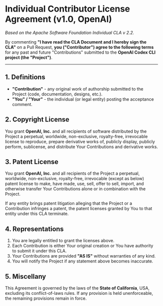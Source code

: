 # Individual Contributor License Agreement (v1.0, OpenAI)

_Based on the Apache Software Foundation Individual CLA v 2.2._

By commenting **"I have read the CLA Document and I hereby sign the CLA"**
on a Pull Request, **you ("Contributor") agree to the following terms** for any
past and future "Contributions" submitted to the **OpenAI Codex CLI project
(the "Project")**.

---

## 1. Definitions

- **"Contribution"** - any original work of authorship submitted to the Project
  (code, documentation, designs, etc.).
- **"You" / "Your"** - the individual (or legal entity) posting the acceptance
  comment.

## 2. Copyright License

You grant **OpenAI, Inc.** and all recipients of software distributed by the
Project a perpetual, worldwide, non-exclusive, royalty-free, irrevocable
license to reproduce, prepare derivative works of, publicly display, publicly
perform, sublicense, and distribute Your Contributions and derivative works.

## 3. Patent License

You grant **OpenAI, Inc.** and all recipients of the Project a perpetual,
worldwide, non-exclusive, royalty-free, irrevocable (except as below) patent
license to make, have made, use, sell, offer to sell, import, and otherwise
transfer Your Contributions alone or in combination with the Project.

If any entity brings patent litigation alleging that the Project or a
Contribution infringes a patent, the patent licenses granted by You to that
entity under this CLA terminate.

## 4. Representations

1. You are legally entitled to grant the licenses above.
2. Each Contribution is either Your original creation or You have authority to
   submit it under this CLA.
3. Your Contributions are provided **"AS IS"** without warranties of any kind.
4. You will notify the Project if any statement above becomes inaccurate.

## 5. Miscellany

This Agreement is governed by the laws of the **State of California**, USA,
excluding its conflict-of-laws rules. If any provision is held unenforceable,
the remaining provisions remain in force.
